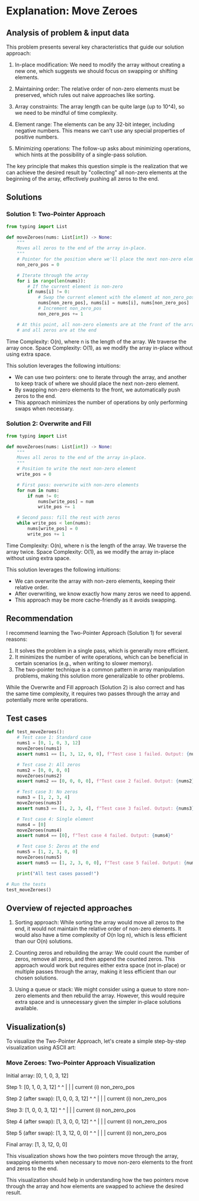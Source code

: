 # Explanation: Move Zeroes

## Analysis of problem & input data

This problem presents several key characteristics that guide our solution approach:

1. In-place modification: We need to modify the array without creating a new one, which suggests we should focus on swapping or shifting elements.

2. Maintaining order: The relative order of non-zero elements must be preserved, which rules out naive approaches like sorting.

3. Array constraints: The array length can be quite large (up to 10^4), so we need to be mindful of time complexity.

4. Element range: The elements can be any 32-bit integer, including negative numbers. This means we can't use any special properties of positive numbers.

5. Minimizing operations: The follow-up asks about minimizing operations, which hints at the possibility of a single-pass solution.

The key principle that makes this question simple is the realization that we can achieve the desired result by "collecting" all non-zero elements at the beginning of the array, effectively pushing all zeros to the end.

## Solutions

### Solution 1: Two-Pointer Approach

```python
from typing import List

def moveZeroes(nums: List[int]) -> None:
    """
    Moves all zeros to the end of the array in-place.
    """
    # Pointer for the position where we'll place the next non-zero element
    non_zero_pos = 0

    # Iterate through the array
    for i in range(len(nums)):
        # If the current element is non-zero
        if nums[i] != 0:
            # Swap the current element with the element at non_zero_pos
            nums[non_zero_pos], nums[i] = nums[i], nums[non_zero_pos]
            # Increment non_zero_pos
            non_zero_pos += 1

    # At this point, all non-zero elements are at the front of the array
    # and all zeros are at the end
```

Time Complexity: O(n), where n is the length of the array. We traverse the array once.
Space Complexity: O(1), as we modify the array in-place without using extra space.

This solution leverages the following intuitions:

- We can use two pointers: one to iterate through the array, and another to keep track of where we should place the next non-zero element.
- By swapping non-zero elements to the front, we automatically push zeros to the end.
- This approach minimizes the number of operations by only performing swaps when necessary.

### Solution 2: Overwrite and Fill

```python
from typing import List

def moveZeroes(nums: List[int]) -> None:
    """
    Moves all zeros to the end of the array in-place.
    """
    # Position to write the next non-zero element
    write_pos = 0

    # First pass: overwrite with non-zero elements
    for num in nums:
        if num != 0:
            nums[write_pos] = num
            write_pos += 1

    # Second pass: fill the rest with zeros
    while write_pos < len(nums):
        nums[write_pos] = 0
        write_pos += 1
```

Time Complexity: O(n), where n is the length of the array. We traverse the array twice.
Space Complexity: O(1), as we modify the array in-place without using extra space.

This solution leverages the following intuitions:

- We can overwrite the array with non-zero elements, keeping their relative order.
- After overwriting, we know exactly how many zeros we need to append.
- This approach may be more cache-friendly as it avoids swapping.

## Recommendation

I recommend learning the Two-Pointer Approach (Solution 1) for several reasons:

1. It solves the problem in a single pass, which is generally more efficient.
2. It minimizes the number of write operations, which can be beneficial in certain scenarios (e.g., when writing to slower memory).
3. The two-pointer technique is a common pattern in array manipulation problems, making this solution more generalizable to other problems.

While the Overwrite and Fill approach (Solution 2) is also correct and has the same time complexity, it requires two passes through the array and potentially more write operations.

## Test cases

```python
def test_moveZeroes():
    # Test case 1: Standard case
    nums1 = [0, 1, 0, 3, 12]
    moveZeroes(nums1)
    assert nums1 == [1, 3, 12, 0, 0], f"Test case 1 failed. Output: {nums1}"

    # Test case 2: All zeros
    nums2 = [0, 0, 0, 0]
    moveZeroes(nums2)
    assert nums2 == [0, 0, 0, 0], f"Test case 2 failed. Output: {nums2}"

    # Test case 3: No zeros
    nums3 = [1, 2, 3, 4]
    moveZeroes(nums3)
    assert nums3 == [1, 2, 3, 4], f"Test case 3 failed. Output: {nums3}"

    # Test case 4: Single element
    nums4 = [0]
    moveZeroes(nums4)
    assert nums4 == [0], f"Test case 4 failed. Output: {nums4}"

    # Test case 5: Zeros at the end
    nums5 = [1, 2, 3, 0, 0]
    moveZeroes(nums5)
    assert nums5 == [1, 2, 3, 0, 0], f"Test case 5 failed. Output: {nums5}"

    print("All test cases passed!")

# Run the tests
test_moveZeroes()
```

## Overview of rejected approaches

1. Sorting approach: While sorting the array would move all zeros to the end, it would not maintain the relative order of non-zero elements. It would also have a time complexity of O(n log n), which is less efficient than our O(n) solutions.

2. Counting zeros and rebuilding the array: We could count the number of zeros, remove all zeros, and then append the counted zeros. This approach would work but requires either extra space (not in-place) or multiple passes through the array, making it less efficient than our chosen solutions.

3. Using a queue or stack: We might consider using a queue to store non-zero elements and then rebuild the array. However, this would require extra space and is unnecessary given the simpler in-place solutions available.

## Visualization(s)

To visualize the Two-Pointer Approach, let's create a simple step-by-step visualization using ASCII art:

### Move Zeroes: Two-Pointer Approach Visualization

Initial array: [0, 1, 0, 3, 12]

Step 1:
[0, 1, 0, 3, 12]
^ ^
| |
| current (i)
non_zero_pos

Step 2 (after swap):
[1, 0, 0, 3, 12]
^ ^
| |
| current (i)
non_zero_pos

Step 3:
[1, 0, 0, 3, 12]
^ ^
| |
| current (i)
non_zero_pos

Step 4 (after swap):
[1, 3, 0, 0, 12]
^ ^
| |
| current (i)
non_zero_pos

Step 5 (after swap):
[1, 3, 12, 0, 0]
^ ^
| |
| current (i)
non_zero_pos

Final array: [1, 3, 12, 0, 0]

This visualization shows how the two pointers move through the array, swapping elements when necessary to move non-zero elements to the front and zeros to the end.

This visualization should help in understanding how the two pointers move through the array and how elements are swapped to achieve the desired result.
